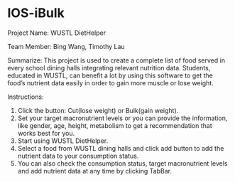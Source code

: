 # IOS-iBulk

Project Name:  WUSTL DietHelper

Team Member:  Bing Wang, Timothy Lau

Summarize:
This project is used to create a complete list of food served in every school dining halls integrating relevant nutrition data. Students, educated in WUSTL, can benefit a lot by using this software to get the food’s nutrient data easily in order to gain more muscle or lose weight.

Instructions:
1.	Click the button: Cut(lose weight) or Bulk(gain weight).
2.	Set your target macronutrient levels or you can provide the information, like gender, age, height, metabolism to get a recommendation that works best for you.
3.	Start using WUSTL DietHelper.
4.	Select a food from WUSTL dining halls and click add button to add the nutrient data to your consumption status.
5.	You can also check the consumption status, target macronutrient levels and add nutrient data at any time by clicking TabBar.
 
